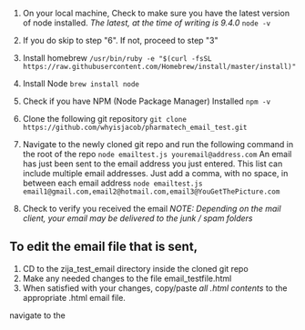  1. On your local machine, Check to make sure you have the latest version of node installed. *The latest, at the time of writing is 9.4.0*
`node -v`
 2. If you do skip to step "6". If not, proceed to step "3"
 3. Install homebrew 
`/usr/bin/ruby -e "$(curl -fsSL https://raw.githubusercontent.com/Homebrew/install/master/install)"
`

 4. Install Node
 `brew install node`
 
 5. Check if you have NPM (Node Package Manager) Installed
`npm -v `

 6. Clone the following git repository
`git clone https://github.com/whyisjacob/pharmatech_email_test.git`

 7. Navigate to the newly cloned git repo and run the following command in the root of the repo
`node emailtest.js youremail@address.com`
 An email has just been sent to the email address you just entered. This list can include multiple email addresses. Just add a comma, with no space, in between each email address
 `node emailtest.js email1@gmail.com,email2@hotmail.com,email3@YouGetThePicture.com`

 8. Check to verify you received the email
*NOTE: Depending on the mail client, your email may be delivered to the junk / spam folders*

## To edit the email file that is sent,

 1. CD to the zija_test_email directory inside the cloned git repo
 2. Make any needed changes to the file email_testfile.html 
 3. When satisfied with your changes, copy/paste *all .html contents* to the appropriate .html email file.

navigate to the 
